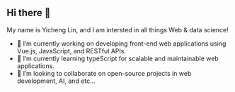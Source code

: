 ## Hi there 👋 

My name is Yicheng Lin, and I am intersted in all things Web & data science!

- 🔭 I’m currently working on developing front-end web applications using Vue.js, JavaScript, and RESTful APIs.
- 🌱 I’m currently learning typeScript for scalable and maintainable web applications.
- 👯 I’m looking to collaborate on open-source projects in web development, AI, and etc...


<!--
**lyyyzi/lyyyzi** is a ✨ _special_ ✨ repository because its `README.md` (this file) appears on your GitHub profile.

Here are some ideas to get you started:

- 🔭 I’m currently working on ...
- 🌱 I’m currently learning ...
- 👯 I’m looking to collaborate on ...
- 🤔 I’m looking for help with ...
- 💬 Ask me about ...
- 📫 How to reach me: ...
- 😄 Pronouns: ...
- ⚡ Fun fact: ...
-->
